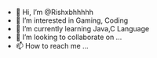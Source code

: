 - 👋 Hi, I’m @Rishxbhhhhh
- 👀 I’m interested in Gaming, Coding
- 🌱 I’m currently learning Java,C Language
- 💞️ I’m looking to collaborate on ...
- 📫 How to reach me ...

<!---
Rishxbhhhhh/Rishxbhhhhh is a ✨ special ✨ repository because its `README.md` (this file) appears on your GitHub profile.
You can click the Preview link to take a look at your changes.
--->
